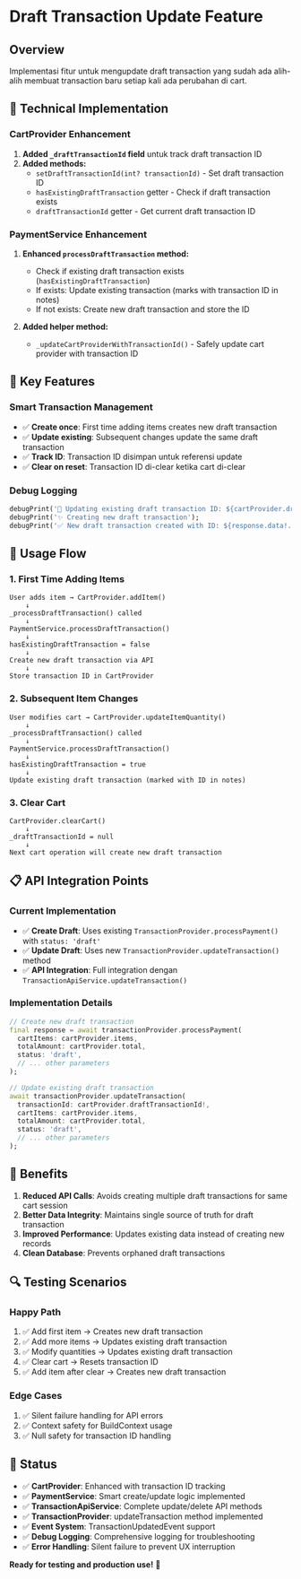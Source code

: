 # Draft Transaction Update Feature

## Overview

Implementasi fitur untuk mengupdate draft transaction yang sudah ada alih-alih membuat transaction baru setiap kali ada perubahan di cart.

## 🔧 **Technical Implementation**

### **CartProvider Enhancement**

1. **Added `_draftTransactionId` field** untuk track draft transaction ID
2. **Added methods:**
   - `setDraftTransactionId(int? transactionId)` - Set draft transaction ID
   - `hasExistingDraftTransaction` getter - Check if draft transaction exists
   - `draftTransactionId` getter - Get current draft transaction ID

### **PaymentService Enhancement**

1. **Enhanced `processDraftTransaction` method:**

   - Check if existing draft transaction exists (`hasExistingDraftTransaction`)
   - If exists: Update existing transaction (marks with transaction ID in notes)
   - If not exists: Create new draft transaction and store the ID

2. **Added helper method:**
   - `_updateCartProviderWithTransactionId()` - Safely update cart provider with transaction ID

## 🎯 **Key Features**

### **Smart Transaction Management**

- ✅ **Create once**: First time adding items creates new draft transaction
- ✅ **Update existing**: Subsequent changes update the same draft transaction
- ✅ **Track ID**: Transaction ID disimpan untuk referensi update
- ✅ **Clear on reset**: Transaction ID di-clear ketika cart di-clear

### **Debug Logging**

```dart
debugPrint('🔄 Updating existing draft transaction ID: ${cartProvider.draftTransactionId}');
debugPrint('✨ Creating new draft transaction');
debugPrint('✅ New draft transaction created with ID: ${response.data!.id}');
```

## 🚀 **Usage Flow**

### **1. First Time Adding Items**

```
User adds item → CartProvider.addItem()
    ↓
_processDraftTransaction() called
    ↓
PaymentService.processDraftTransaction()
    ↓
hasExistingDraftTransaction = false
    ↓
Create new draft transaction via API
    ↓
Store transaction ID in CartProvider
```

### **2. Subsequent Item Changes**

```
User modifies cart → CartProvider.updateItemQuantity()
    ↓
_processDraftTransaction() called
    ↓
PaymentService.processDraftTransaction()
    ↓
hasExistingDraftTransaction = true
    ↓
Update existing draft transaction (marked with ID in notes)
```

### **3. Clear Cart**

```
CartProvider.clearCart()
    ↓
_draftTransactionId = null
    ↓
Next cart operation will create new draft transaction
```

## 📋 **API Integration Points**

### **Current Implementation**

- ✅ **Create Draft**: Uses existing `TransactionProvider.processPayment()` with `status: 'draft'`
- ✅ **Update Draft**: Uses new `TransactionProvider.updateTransaction()` method
- ✅ **API Integration**: Full integration dengan `TransactionApiService.updateTransaction()`

### **Implementation Details**

```dart
// Create new draft transaction
final response = await transactionProvider.processPayment(
  cartItems: cartProvider.items,
  totalAmount: cartProvider.total,
  status: 'draft',
  // ... other parameters
);

// Update existing draft transaction
await transactionProvider.updateTransaction(
  transactionId: cartProvider.draftTransactionId!,
  cartItems: cartProvider.items,
  totalAmount: cartProvider.total,
  status: 'draft',
  // ... other parameters
);
```

## 🎉 **Benefits**

1. **Reduced API Calls**: Avoids creating multiple draft transactions for same cart session
2. **Better Data Integrity**: Maintains single source of truth for draft transaction
3. **Improved Performance**: Updates existing data instead of creating new records
4. **Clean Database**: Prevents orphaned draft transactions

## 🔍 **Testing Scenarios**

### **Happy Path**

1. ✅ Add first item → Creates new draft transaction
2. ✅ Add more items → Updates existing draft transaction
3. ✅ Modify quantities → Updates existing draft transaction
4. ✅ Clear cart → Resets transaction ID
5. ✅ Add item after clear → Creates new draft transaction

### **Edge Cases**

1. ✅ Silent failure handling for API errors
2. ✅ Context safety for BuildContext usage
3. ✅ Null safety for transaction ID handling

## 🏁 **Status**

- ✅ **CartProvider**: Enhanced with transaction ID tracking
- ✅ **PaymentService**: Smart create/update logic implemented
- ✅ **TransactionApiService**: Complete update/delete API methods
- ✅ **TransactionProvider**: updateTransaction method implemented
- ✅ **Event System**: TransactionUpdatedEvent support
- ✅ **Debug Logging**: Comprehensive logging for troubleshooting
- ✅ **Error Handling**: Silent failure to prevent UX interruption

**Ready for testing and production use!** 🚀
